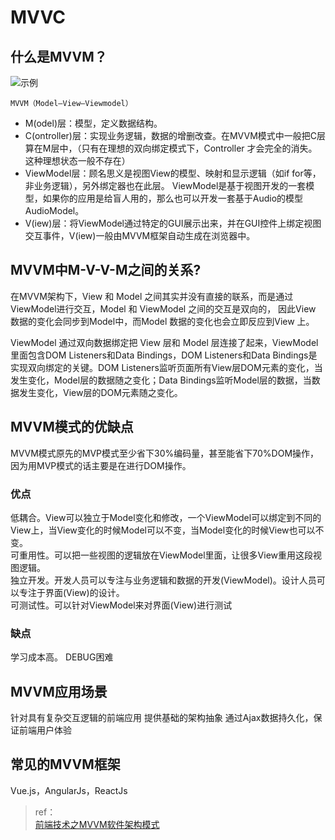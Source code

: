 # MVVC

## 什么是MVVM？  

<img :src="$withBase('/image/web/software-architecture-patterns/MVVM1.jpg')" alt="示例">

`MVVM（Model–View–Viewmodel）`

- M(odel)层：模型，定义数据结构。  
- C(ontroller)层：实现业务逻辑，数据的增删改查。在MVVM模式中一般把C层算在M层中，（只有在理想的双向绑定模式下，Controller 才会完全的消失。这种理想状态一般不存在）  
- ViewModel层：顾名思义是视图View的模型、映射和显示逻辑（如if for等，非业务逻辑），另外绑定器也在此层。  ViewModel是基于视图开发的一套模型，如果你的应用是给盲人用的，那么也可以开发一套基于Audio的模型AudioModel。  
- V(iew)层：将ViewModel通过特定的GUI展示出来，并在GUI控件上绑定视图交互事件，V(iew)一般由MVVM框架自动生成在浏览器中。

## MVVM中M-V-V-M之间的关系?  

在MVVM架构下，View 和 Model 之间其实并没有直接的联系，而是通过ViewModel进行交互，Model 和 ViewModel 之间的交互是双向的， 因此View 数据的变化会同步到Model中，而Model 数据的变化也会立即反应到View 上。

ViewModel 通过双向数据绑定把 View 层和 Model 层连接了起来，ViewModel里面包含DOM Listeners和Data Bindings，DOM Listeners和Data Bindings是实现双向绑定的关键。DOM Listeners监听页面所有View层DOM元素的变化，当发生变化，Model层的数据随之变化；Data Bindings监听Model层的数据，当数据发生变化，View层的DOM元素随之变化。

## MVVM模式的优缺点

MVVM模式原先的MVP模式至少省下30%编码量，甚至能省下70%DOM操作，因为用MVP模式的话主要是在进行DOM操作。

### 优点

低耦合。View可以独立于Model变化和修改，一个ViewModel可以绑定到不同的View上，当View变化的时候Model可以不变，当Model变化的时候View也可以不变。  
可重用性。可以把一些视图的逻辑放在ViewModel里面，让很多View重用这段视图逻辑。  
独立开发。开发人员可以专注与业务逻辑和数据的开发(ViewModel)。设计人员可以专注于界面(View)的设计。  
可测试性。可以针对ViewModel来对界面(View)进行测试

### 缺点

学习成本高。
DEBUG困难

## MVVM应用场景

针对具有复杂交互逻辑的前端应用
提供基础的架构抽象
通过Ajax数据持久化，保证前端用户体验

## 常见的MVVM框架

Vue.js，AngularJs，ReactJs


> ref：  
> [前端技术之MVVM软件架构模式](https://zhuanlan.zhihu.com/p/79899786)
